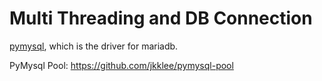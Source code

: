 # Multi Threading and DB Connection

[pymysql](https://pymysql.readthedocs.io/en/latest/index.html), which is the driver for mariadb.

PyMysql Pool: https://github.com/jkklee/pymysql-pool
